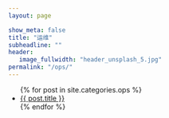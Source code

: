 ```yaml
---
layout: page

show_meta: false
title: "运维"
subheadline: ""
header:
   image_fullwidth: "header_unsplash_5.jpg"
permalink: "/ops/"
---
```

<ul>
    {% for post in site.categories.ops %}
    <li><a href="{{ site.url }}{{ site.baseurl }}{{ post.url }}">{{ post.title }}</a></li>
    {% endfor %}
</ul>